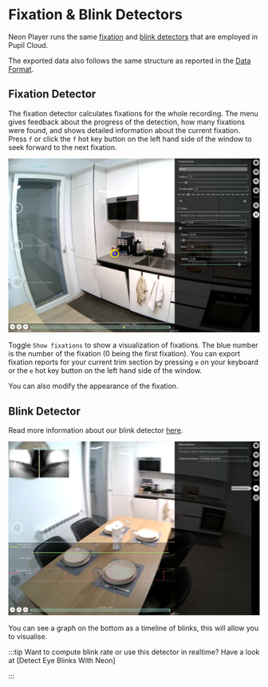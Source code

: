 # Fixation & Blink Detectors
<!-- TODO: Add tunable parameters in the fixation as table -->
Neon Player runs the same [fixation](./../../data-collection/data-streams/#fixations) and [blink detectors](./../../data-collection/data-streams/#blinks) that are employed in Pupil Cloud. 

The exported data also follows the same structure as reported in the [Data Format](./../../data-collection/data-format/).

## Fixation Detector
The fixation detector calculates fixations for the whole recording. The menu gives feedback about the progress of the detection, how many fixations were found, and shows detailed information about the current fixation. Press `f` or click the `f` hot key button on the left hand side of the window to seek forward to the next fixation.

![Fixations](./np-fixation.webp)

Toggle `Show fixations` to show a visualization of fixations. The blue number is the number of the fixation (0 being the first fixation). You can export fixation reports for your current trim section by pressing `e` on your keyboard or the `e` hot key button on the left hand side of the window.

You can also modify the appearance of the fixation. 

## Blink Detector
Read more information about our blink detector [here](./../../data-collection/data-streams/#blinks). 

![Blinks](./np-blinks.webp)

You can see a graph on the bottom as a timeline of blinks, this will allow you to visualise.

:::tip
Want to compute blink rate or use this detector in realtime? Have a look at [Detect Eye Blinks With Neon]
<!-- (./../../../alpha-lab/blink-detection/#detecting-eye-blinks-using-pupil-labs-blink-detection-pipeline) -->
:::